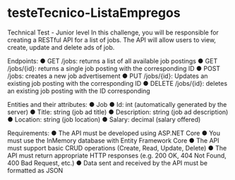 # testeTecnico-ListaEmpregos

Technical Test - Junior level
In this challenge, you will be responsible for creating a RESTful API for a list of
jobs. The API will allow users to view, create, update and delete ads
of job.

Endpoints:
● GET /jobs: returns a list of all available job postings
● GET /jobs/{id}: returns a single job posting with the corresponding ID
● POST /jobs: creates a new job advertisement
● PUT /jobs/{id}: Updates an existing job posting with the corresponding ID
● DELETE /jobs/{id}: deletes an existing job posting with the ID
corresponding

Entities and their attributes:
● Job
● Id: int (automatically generated by the server)
● Title: string (job ad title)
● Description: string (job ad description)
● Location: string (job location)
● Salary: decimal (salary offered)

Requirements:
● The API must be developed using ASP.NET Core
● You must use the InMemory database with Entity Framework Core
● The API must support basic CRUD operations (Create, Read, Update, Delete)
● The API must return appropriate HTTP responses (e.g. 200 OK, 404 Not Found, 400
Bad Request, etc.)
● Data sent and received by the API must be formatted as JSON